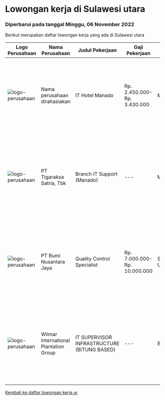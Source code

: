 
  # Lowongan kerja di Sulawesi utara

  ### Diperbarui pada tanggal Minggu, 06 November 2022

  Berikut merupakan daftar lowongan kerja yang ada di Sulawesi utara

  |Logo Perusahaan | Nama Perusahaan | Judul Pekerjaan | Gaji Pekerjaan | Lokasi | Deskripsi | Tanggal diunggah | Pranala |
  | -------------- | --------------- | --------------- | --------- | --------- | -------------- | ------- | ----------- |
  |![logo-perusahaan](https://i.ibb.co/sqvTCh9/112815900-stock-vector-no-image-available-icon-flat-vector.webp)|Nama perusahaan dirahasiakan|IT Hotel Manado|Rp. 2.450.000-Rp. 3.430.000|Manado|Uraian Tugas : Memastikan komputer yang digunakan oleh user dapat berfungsi normal/berjalan seperti seharusnya. Memastikan komputer yang digunakan...|Selasa, 25 Oktober 2022|https://www.jobstreet.co.id/id/job/it-hotel-manado-4061598?token=0~fc19411b-17e7-497e-9291-fde4b0898fd4&sectionRank=1&jobId=jobstreet-id-job-4061598|
|![logo-perusahaan](https://image-service-cdn.seek.com.au/4a83e31f59a96a5d20b7396be5f103beb6c2f4da/ee4dce1061f3f616224767ad58cb2fc751b8d2dc)|PT Tigaraksa Satria, Tbk|Branch IT Support (Manado)|---|Manado|Kualifikasi: Minimal S1 jurusan Teknik Informatika Usia Maksimal 30 tahun Pengalaman minimal 1 tahun di Technical Support Komunikatif Menguasai sistem...|Jumat, 21 Oktober 2022|https://www.jobstreet.co.id/id/job/branch-it-support-manado-4076887?token=0~fc19411b-17e7-497e-9291-fde4b0898fd4&sectionRank=2&jobId=jobstreet-id-job-4076887|
|![logo-perusahaan](https://image-service-cdn.seek.com.au/2fde1b85c025c4bd9cc2aeadfe1d6ab1ed6e4f77/ee4dce1061f3f616224767ad58cb2fc751b8d2dc)|PT Bumi Nusantara Jaya|Quality Control Specialist|Rp. 7.000.000-Rp. 10.000.000|Sulawesi Utara|Kualifikasi: Memiliki pengalaman sebagai QC di Industri Ikan Tuna/Frozen Food/Fishery minimal 4 tahun Mengetahui kualitas ikan yang baik dan benar...|Kamis, 20 Oktober 2022|https://www.jobstreet.co.id/id/job/quality-control-specialist-4074947?token=0~fc19411b-17e7-497e-9291-fde4b0898fd4&sectionRank=3&jobId=jobstreet-id-job-4074947|
|![logo-perusahaan](https://image-service-cdn.seek.com.au/5683be4817b674e99653d054bb367590069452e8/ee4dce1061f3f616224767ad58cb2fc751b8d2dc)|Wilmar International Plantation Group|IT SUPERVISOR INFRASTRUCTURE (BITUNG BASED)|---|Bitung|Actively monitors and analyzes user requests, evaluates and applies solutions. Troubleshoots any IT technical issues and resolves in a courteous,...|Selasa, 11 Oktober 2022|https://www.jobstreet.co.id/id/job/it-supervisor-infrastructure-bitung-based-1033368710?token=0~fc19411b-17e7-497e-9291-fde4b0898fd4&sectionRank=4&jobId=jobstreet-id-job-1033368710|


  [Kembali ke daftar lowongan kerja 🔙](../README.md#daftar-lowongan-kerja)
  